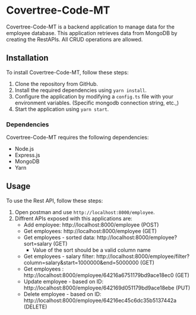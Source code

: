 # Covertree-Code-MT

Covertree-Code-MT is a backend application to manage data for the employee database. This application retrieves data from MongoDB by creating the RestAPIs. All CRUD operations are allowed.

## Installation

To install Covertree-Code-MT, follow these steps:

1. Clone the repository from GitHub.
2. Install the required dependencies using `yarn install`.
3. Configure the application by modifying a `config.ts` file with your environment variables. (Specific mongodb connection string, etc.,)
4. Start the application using `yarn start`.

  ### Dependencies

  Covertree-Code-MT requires the following dependencies:

  - Node.js
  - Express.js
  - MongoDB
  - Yarn

## Usage

To use the Rest API, follow these steps:

1. Open postman and use `http://localhost:8000/employee`.
2. Diffrent APIs exposed with this applications are:
    - Add employee: http://localhost:8000/employee (POST)
    - Get employees: http://localhost:8000/employee (GET)
    - Get employees - sorted data: http://localhost:8000/employee?sort=salary (GET) 
        - Value of the sort should be a valid column name
    - Get employees -  salary filter: http://localhost:8000/employee/filter?column=salary&start=1000000&end=5000000 (GET)
    - Get employees  : http://localhost:8000/employee/64216a6751179bd9ace18ec0 (GET)
    - Update employee - based on ID: http://localhost:8000/employee/642169d051179bd9ace18ebe (PUT)
    - Delete employee - based on ID: http://localhost:8000/employee/64216ec45c6dc35b5137442a (DELETE)
